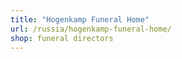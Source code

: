 ```yaml
---
title: "Hogenkamp Funeral Home"
url: /russia/hogenkamp-funeral-home/
shop: funeral directors
---
```

